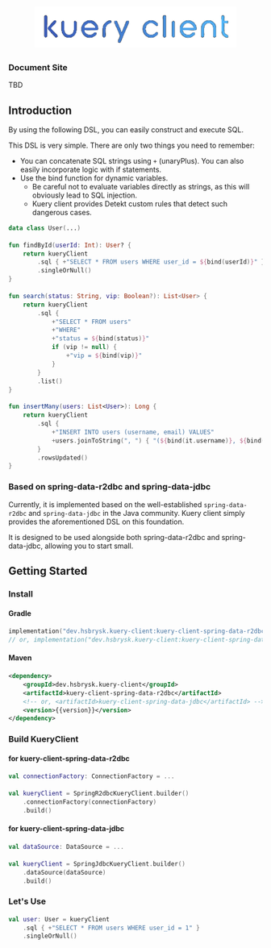 <div align="center">
<h1>
<a href="#">
<img src="/docs/logo.png" alt="kuery-client-logo" width="400" /><br />
</a>
</h1>
</div>

### Document Site

TBD

## Introduction

By using the following DSL, you can easily construct and execute SQL.

This DSL is very simple. There are only two things you need to remember:

- You can concatenate SQL strings using `+` (unaryPlus). You can also easily incorporate logic with if statements.
- Use the bind function for dynamic variables.
    - Be careful not to evaluate variables directly as strings, as this will obviously lead to SQL injection.
    - Kuery client provides Detekt custom rules that detect such dangerous cases.

```kotlin
data class User(...)

fun findById(userId: Int): User? {
    return kueryClient
        .sql { +"SELECT * FROM users WHERE user_id = ${bind(userId)}" }
        .singleOrNull()
}

fun search(status: String, vip: Boolean?): List<User> {
    return kueryClient
        .sql {
            +"SELECT * FROM users"
            +"WHERE"
            +"status = ${bind(status)}"
            if (vip != null) {
                +"vip = ${bind(vip)}"
            }
        }
        .list()
}

fun insertMany(users: List<User>): Long {
    return kueryClient
        .sql {
            +"INSERT INTO users (username, email) VALUES"
            +users.joinToString(", ") { "(${bind(it.username)}, ${bind(it.email)})" }
        }
        .rowsUpdated()
}
```

### Based on spring-data-r2dbc and spring-data-jdbc

Currently, it is implemented based on the well-established `spring-data-r2dbc` and `spring-data-jdbc` in the Java
community. Kuery client simply provides the aforementioned DSL on this foundation.

It is designed to be used alongside both spring-data-r2dbc and spring-data-jdbc, allowing you to start small.

## Getting Started

### Install

#### Gradle

```kotlin
implementation("dev.hsbrysk.kuery-client:kuery-client-spring-data-r2dbc:{{version}}")
// or, implementation("dev.hsbrysk.kuery-client:kuery-client-spring-data-jdbc:{{version}}")
```

#### Maven

```xml
<dependency>
    <groupId>dev.hsbrysk.kuery-client</groupId>
    <artifactId>kuery-client-spring-data-r2dbc</artifactId>
    <!-- or, <artifactId>kuery-client-spring-data-jdbc</artifactId> -->
    <version>{{version}}</version>
</dependency>
```

### Build KueryClient

#### for kuery-client-spring-data-r2dbc

```kotlin
val connectionFactory: ConnectionFactory = ...

val kueryClient = SpringR2dbcKueryClient.builder()
    .connectionFactory(connectionFactory)
    .build()
```

#### for kuery-client-spring-data-jdbc

```kotlin
val dataSource: DataSource = ...

val kueryClient = SpringJdbcKueryClient.builder()
    .dataSource(dataSource)
    .build()
```

### Let's Use

```kotlin
val user: User = kueryClient
    .sql { +"SELECT * FROM users WHERE user_id = 1" }
    .singleOrNull()
```
